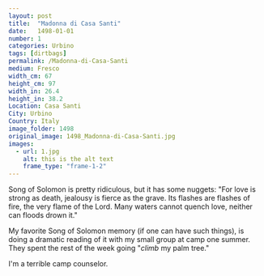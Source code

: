 ```yaml
---
layout: post
title:  "Madonna di Casa Santi"
date:   1498-01-01
number: 1
categories: Urbino
tags: [dirtbags]
permalink: /Madonna-di-Casa-Santi
medium: Fresco
width_cm: 67
height_cm: 97
width_in: 26.4
height_in: 38.2
Location: Casa Santi
City: Urbino
Country: Italy
image_folder: 1498
original_image: 1498_Madonna-di-Casa-Santi.jpg
images:
  - url: 1.jpg
    alt: this is the alt text
    frame_type: "frame-1-2"
---
```


Song of Solomon is pretty ridiculous, but it has some nuggets: "For love is strong as death, jealousy is fierce as the grave. Its flashes are flashes of fire, the very flame of the Lord. Many waters cannot quench love, neither can floods drown it."

My favorite Song of Solomon memory (if one can have such things), is doing a dramatic reading of it with my small group at camp one summer. They spent the rest of the week going "*climb* my palm tree."

I'm a terrible camp counselor.
